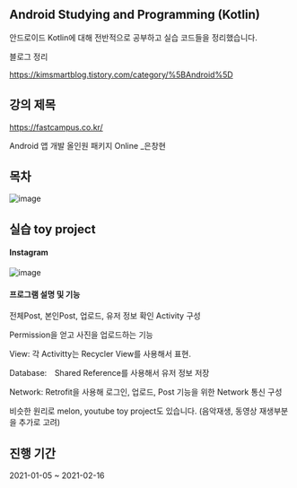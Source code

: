 ## Android Studying and Programming (Kotlin)

안드로이드 Kotlin에 대해 전반적으로 공부하고 실습 코드들을 정리했습니다.


블로그 정리

https://kimsmartblog.tistory.com/category/%5BAndroid%5D

## 강의 제목
https://fastcampus.co.kr/

Android 앱 개발 올인원 패키지 Online _은창현


## 목차
![image](https://user-images.githubusercontent.com/44837403/146862257-a610c41c-a93d-4ef0-a4f1-022052f8d58f.png)


## 실습 toy project

#### Instagram

![image](https://user-images.githubusercontent.com/44837403/116643244-8d4bf800-a9ab-11eb-81b1-a3498e7173ee.png)

#### 프로그램 설명 및 기능

전체Post, 본인Post, 업로드, 유저 정보 확인 Activity 구성

Permission을 얻고 사진을 업로드하는 기능

View: 각 Activitty는 Recycler View를 사용해서 표현.

Database:　Shared Reference를 사용해서 유저 정보 저장

Network: Retrofit을 사용해 로그인, 업로드, Post 기능을 위한 Network 통신 구성

비슷한 원리로 melon, youtube toy project도 있습니다. (음악재생, 동영상 재생부분을 추가로 고려)


## 진행 기간
2021-01-05 ~ 2021-02-16






